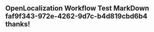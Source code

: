 <properties
ms.topic="hero-topic"
ms.test1="hero-topic"
ms.test2="test"/>

## OpenLocalization Workflow Test MarkDown faf9f343-972e-4262-9d7c-b4d819cbd6b4 thanks!
